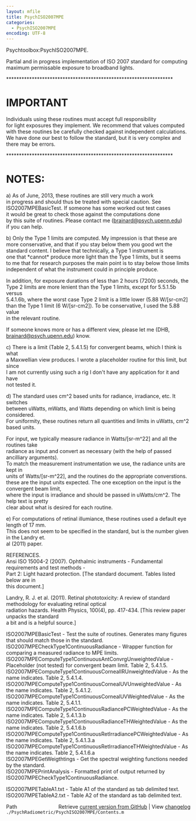 ```yaml
---
layout: mfile
title: PsychISO2007MPE
categories:
  - PsychISO2007MPE
encoding: UTF-8
---
```


Psychtoolbox:PsychISO2007MPE.  

Partial and in progress implementation of ISO 2007 standard for computing  
maximum permissable exposure to broadband lights.  

\*\*\*\*\*\*\*\*\*\*\*\*\*\*\*\*\*\*\*\*\*\*\*\*\*\*\*\*\*\*\*\*\*\*\*\*\*\*\*\*\*\*\*\*\*\*\*\*\*\*\*\*\*\*\*\*\*\*\*\*\*\*\*\*\*  

# IMPORTANT  

  Individuals using these routines must accept full responsibility  
  for light exposures they implement. We recommend that values computed  
  with these routines be carefully checked against independent calculations.  
  We have done our best to follow the standard, but it is very complex and  
  there may be errors.  

\*\*\*\*\*\*\*\*\*\*\*\*\*\*\*\*\*\*\*\*\*\*\*\*\*\*\*\*\*\*\*\*\*\*\*\*\*\*\*\*\*\*\*\*\*\*\*\*\*\*\*\*\*\*\*\*\*\*\*\*\*\*\*\*\*  

# NOTES:  

  a) As of June, 2013, these routines are still very much a work  
  in progress and should thus be treated with special caution.  See  
  ISO2007MPEBasicTest.  If someone has some worked out test cases  
  it would be great to check those against the computations done  
  by this suite of routines.  Please contact me (brainard@psych.upenn.edu)  
  if you can help.  

  b) Only the Type 1 limits are computed.  My impression is that these are  
  more conservative, and that if you stay below them you good wrt the  
  standard content.  I believe that technically, a Type 1 instrument is  
  one that \*cannot\* produce more light than the Type 1 limits, but it seems  
  to me that for research purposes the main point is to stay below those limits  
  independent of what the instrument could in principle produce.  

  In addition, for exposure durations of less than 2 hours (7200) seconds, the  
  Type 2 limits are more lenient than the Type 1 limits, except for 5.5.1.5b versus  
  5\.4.1.6b, where the worst case Type 2 limit is a little lower (5.88 W/[sr-cm2]  
  than the Type 1 limit (6 W/[sr-cm2]).  To be conservative, I used the 5.88 value  
  in the relevant routine.  

  If someone knows more or has a different view, please let me (DHB, brainard@psych.upenn.edu) know.  

  c) There is a limit (Table 2, 5.4.1.5) for convergent beams, which I think is what  
  a Maxwellian view produces.  I wrote a placeholder routine for this limit, but since  
  I am not currently using such a rig I don't have any application for it and have  
  not tested it.  

  d) The standard uses cm^2 based units for radiance, irradiance, etc.  It switches  
  between uWatts, mWatts, and Watts depending on which limit is being considered.  
  For uniformity, these routines return all quantities and limits in uWatts, cm^2  
  based units.  

  For input, we typically measure radiance in Watts/[sr-m^22] and all the routines take  
  radiance as input and convert as necessary (with the help of passed ancilliary arguments).  
  To match the measurement instrumentation we use, the radiance units are kept in  
  units of Watts/[sr-m^22], and the routines do the appropriate converstions.  
  these are the input units expected. The one exception on the input is the convergent beam limit,  
  where the input is irradiance and should be passed in uWatts/cm^2.   The help text is pretty  
  clear about what is desired for each routine.  

  e) For computations of retinal illumiance, these routines used a default eye length of 17 mm.  
  This does not seem to be specified in the standard, but is the number given in the Landry et.  
  al (2011) paper.  

REFERENCES.  
  Ansi ISO 15004-2 (2007). Ophthalmic instruments - Fundamental requirements and test methods -  
  Part 2: Light hazard protection.   [The standard document.  Tables listed below are in  
  this document.]  

  Landry, R. J. et al. (2011).  Retinal phototoxicity: A review of standard methodology for evaluating retinal optical  
  radiation hazards.  Health Physics, 100(4), pp. 417-434. [This review paper unpacks the standard  
  a bit and is a helpful source.]  

  ISO2007MPEBasicTest      - Test the suite of routines.  Generates many figures that should match those in the standard.  
  ISO2007MPECheckType1ContinuousRadiance - Wrapper function for comparing a measured radiance to MPE limits.  
  ISO2007MPEComputeType1ContinuousAntConvrgUnweightedValue - Placeholder (not tested) for convergent beam limit.  Table 2, 5.4.1.5.  
  ISO2007MPEComputeType1ContinuousCornealIRUnweightedValue - As the name indicates.  Table 2, 5.4.1.4.  
  ISO2007MPEComputeType1ContinuousCornealUVUnweightedValue - As the name indicates.  Table 2, 5.4.1.2.  
  ISO2007MPEComputeType1ContinuousCornealUVWeightedValue - As the name indicates.  Table 2, 5.4.1.1.  
  ISO2007MPEComputeType1ContinuousRadiancePCWeightedValue - As the name indicates.  Table 2, 5.4.1.3.b  
  ISO2007MPEComputeType1ContinuousRadianceTHWeightedValue - As the name indicates.  Table 2, 5.4.1.6.b  
  ISO2007MPEComputeType1ContinuousRetIrradiancePCWeightedValue - As the name indicates.  Table 2, 5.4.1.3.a  
  ISO2007MPEComputeType1ContinuousRetIrradianceTHWeightedValue - As the name indicates.  Table 2, 5.4.1.6.a  
  ISO2007MPEGetWeigthtings - Get the spectral weighting functions needed by the standard.  
  ISO2007MPEPrintAnalysis - Formatted print of output returned by ISO2007MPECheckType1ContinuousRadiance.  

  ISO2007MPETableA1.txt    - Table A1 of the standard as tab delimited text.  
  ISO2007MPETableA2.txt    - Table A2 of the standard as tab delimited text.  


<div class="code_header" style="text-align:right;">
  <span style="float:left;">Path&nbsp;&nbsp;</span> <span class="counter">Retrieve <a href=
  "https://raw.github.com/Psychtoolbox-3/Psychtoolbox-3/beta/./PsychRadiometric/PsychISO2007MPE/Contents.m">current version from GitHub</a> | View <a href=
  "https://github.com/Psychtoolbox-3/Psychtoolbox-3/commits/beta/./PsychRadiometric/PsychISO2007MPE/Contents.m">changelog</a></span>
</div>
<div class="code">
  <code>./PsychRadiometric/PsychISO2007MPE/Contents.m</code>
</div>
